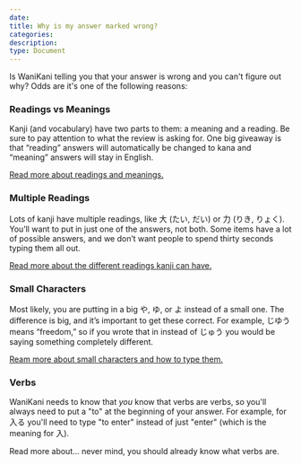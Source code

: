 ```yaml
---
date:
title: Why is my answer marked wrong?
categories:
description:
type: Document
---
```

Is WaniKani telling you that your answer is wrong and you can't figure out why? Odds are it's one of the following reasons:

### Readings vs Meanings
Kanji (and vocabulary) have two parts to them: a meaning and a reading. Be sure to pay attention to what the review is asking for. One big giveaway is that “reading” answers will automatically be changed to kana and “meaning” answers will stay in English.

[Read more about readings and meanings.](x)

### Multiple Readings
Lots of kanji have multiple readings, like 大 (たい, だい) or 力 (りき, りょく). You’ll want to put in just one of the answers, not both. Some items have a lot of possible answers, and we don’t want people to spend thirty seconds typing them all out.

[Read more about the different readings kanji can have.](x)

### Small Characters
Most likely, you are putting in a big や, ゆ, or よ instead of a small one. The difference is big, and it’s important to get these correct. For example, じゆう means “freedom,” so if you wrote that in instead of じゅう you would be saying something completely different.

[Ream more about small characters and how to type them.](x)

### Verbs
WaniKani needs to know that _you_ know that verbs are verbs, so you'll always need to put a "to" at the beginning of your answer. For example, for 入る you'll need to type "to enter" instead of just "enter" (which is the meaning for 入).

Read more about... never mind, you should already know what verbs are.
